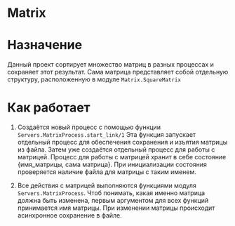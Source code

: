 # Matrix

# Назначение

Данный проект сортирует множество матриц в разных процессах и сохраняет этот результат.
Сама матрица представляет собой отдельную структуру, расположенную в модуле `Matrix.SquareMatrix`

# Как работает

1. Создаётся новый процесс с помощью функции `Servers.MatrixProcess.start_link/1` Эта функция запускает отдельный процесс для обеспечения сохранения и изъятия матрицы из файла. Затем уже создаётся отдельный процесс для работы с матрицей. Процесс для работы с матрицей хранит в себе состояние {имя_матрицы, сама матрица}. При инициализации состояния проверяется наличие файла для матрицы с таким именем.

2. Все действия с матрицей выполняются функциями модуля `Servers.MatrixProcess`. Чтоб понимать, какая именно матрица должна быть изменена, первым аргументом для всех функций принимается имя матрицы. При изменении матрицы происходит асинхронное сохранение в файле. 

